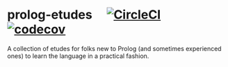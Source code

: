 # prolog-etudes &nbsp;&nbsp;&nbsp; [![CircleCI](https://dl.circleci.com/status-badge/img/circleci/UMKeFZ8ns9T9vi5aquTfVT/GmMZi7fYoEtn4APsVdADde/tree/main.svg?style=shield&circle-token=357dc9c7b5626a1481100a8b3128a552a29def93)](https://dl.circleci.com/status-badge/redirect/circleci/UMKeFZ8ns9T9vi5aquTfVT/GmMZi7fYoEtn4APsVdADde/tree/main) &nbsp;&nbsp;&nbsp; [![codecov](https://codecov.io/gh/bahmanm/prolog-etudes/graph/badge.svg?token=R5KPMGJAOY)](https://codecov.io/gh/bahmanm/prolog-etudes)

A collection of etudes for folks new to Prolog (and sometimes experienced ones) to learn the
language in a practical fashion.
